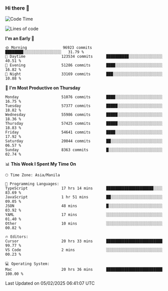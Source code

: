 ### Hi there 👋

<!--START_SECTION:waka-->
![Code Time](http://img.shields.io/badge/Code%20Time-5%2C826%20hrs%2013%20mins-blue)

![Lines of code](https://img.shields.io/badge/From%20Hello%20World%20I%27ve%20Written-118.5%20million%20lines%20of%20code-blue)

**I'm an Early 🐤** 

```text
🌞 Morning                96923 commits       ████████░░░░░░░░░░░░░░░░░   31.79 % 
🌆 Daytime                123534 commits      ██████████░░░░░░░░░░░░░░░   40.51 % 
🌃 Evening                51286 commits       ████░░░░░░░░░░░░░░░░░░░░░   16.82 % 
🌙 Night                  33169 commits       ███░░░░░░░░░░░░░░░░░░░░░░   10.88 % 
```
📅 **I'm Most Productive on Thursday** 

```text
Monday                   51076 commits       ████░░░░░░░░░░░░░░░░░░░░░   16.75 % 
Tuesday                  57377 commits       █████░░░░░░░░░░░░░░░░░░░░   18.82 % 
Wednesday                55986 commits       █████░░░░░░░░░░░░░░░░░░░░   18.36 % 
Thursday                 57425 commits       █████░░░░░░░░░░░░░░░░░░░░   18.83 % 
Friday                   54641 commits       ████░░░░░░░░░░░░░░░░░░░░░   17.92 % 
Saturday                 20044 commits       ██░░░░░░░░░░░░░░░░░░░░░░░   06.57 % 
Sunday                   8363 commits        █░░░░░░░░░░░░░░░░░░░░░░░░   02.74 % 
```


📊 **This Week I Spent My Time On** 

```text
🕑︎ Time Zone: Asia/Manila

💬 Programming Languages: 
TypeScript               17 hrs 14 mins      █████████████████████░░░░   83.69 % 
JavaScript               1 hr 51 mins        ██░░░░░░░░░░░░░░░░░░░░░░░   09.05 % 
JSON                     48 mins             █░░░░░░░░░░░░░░░░░░░░░░░░   03.92 % 
YAML                     17 mins             ░░░░░░░░░░░░░░░░░░░░░░░░░   01.40 % 
Other                    10 mins             ░░░░░░░░░░░░░░░░░░░░░░░░░   00.82 % 

🔥 Editors: 
Cursor                   20 hrs 33 mins      █████████████████████████   99.77 % 
VS Code                  2 mins              ░░░░░░░░░░░░░░░░░░░░░░░░░   00.23 % 

💻 Operating System: 
Mac                      20 hrs 36 mins      █████████████████████████   100.00 % 
```


 Last Updated on 05/02/2025 06:41:07 UTC
<!--END_SECTION:waka-->


<!--
**rad182/rad182** is a ✨ _special_ ✨ repository because its `README.md` (this file) appears on your GitHub profile.

Here are some ideas to get you started:

- 🔭 I’m currently working on ...
- 🌱 I’m currently learning ...
- 👯 I’m looking to collaborate on ...
- 🤔 I’m looking for help with ...
- 💬 Ask me about ...
- 📫 How to reach me: ...
- 😄 Pronouns: ...
- ⚡ Fun fact: ...
-->
